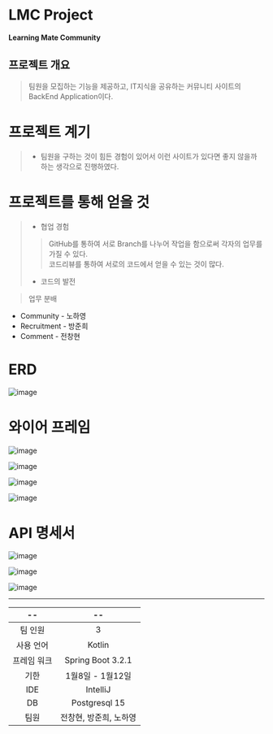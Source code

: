 # LMC Project

**Learning Mate Community**

## 프로젝트 개요

> 팀원을 모집하는 기능을 제공하고, IT지식을 공유하는 커뮤니티 사이트의 BackEnd Application이다. 

# 프로젝트 계기
> - 팀원을 구하는 것이 힘든 경험이 있어서 이런 사이트가 있다면 좋지 않을까 하는 생각으로 진행하였다.

# 프로젝트를 통해 얻을 것
> - 협업 경험
> > GitHub를 통하여 서로 Branch를 나누어 작업을 함으로써 각자의 업무를 가질 수 있다. </br>
> > 코드리뷰를 통하여 서로의 코드에서 얻을 수 있는 것이 많다. </br> 
> - 코드의 발전

> 업무 분배

- Community - 노하영
- Recruitment - 방준희
- Comment - 전창현


# ERD

![image](https://github.com/MyohanMyolang/LMC/assets/85920191/45424528-d0b9-4266-a5c3-64753b9db83e)


# 와이어 프레임

![image](https://github.com/MyohanMyolang/LMC/assets/85920191/9aa4cf50-42f4-420c-a037-425877e7c981)

![image](https://github.com/MyohanMyolang/LMC/assets/85920191/92da63f2-3fd7-4e24-abcc-043dc5196d43)

![image](https://github.com/MyohanMyolang/LMC/assets/85920191/722ce852-f2bb-4cbc-8e41-366799e6d838)

![image](https://github.com/MyohanMyolang/LMC/assets/85920191/0d678827-a2fe-4add-be9e-09d67c099a51)

# API 명세서

![image](https://github.com/MyohanMyolang/LMC/assets/85920191/252362f4-57b4-4c8f-8802-9200b7333018)

![image](https://github.com/MyohanMyolang/LMC/assets/85920191/3650cff8-c049-4c78-a7fb-12601ea3c5ed)

![image](https://github.com/MyohanMyolang/LMC/assets/85920191/5251a628-8a99-42d5-8b8f-0ba56946d000)

---

|   --   |        --         |
|:------:|:-----------------:|
|  팀 인원  |         3         |
| 사용 언어  |      Kotlin       |
| 프레임 워크 | Spring Boot 3.2.1 |
|   기한   |   1월8일 - 1월12일    |
|  IDE   | IntelliJ|
|DB|Postgresql 15|
| 팀원 | 전창현, 방준희, 노하영 |




